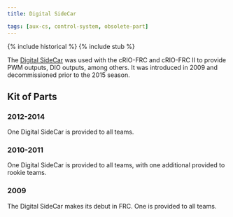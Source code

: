 ```yaml
---
title: Digital SideCar

tags: [aux-cs, control-system, obsolete-part]
---
```


{% include historical %}
{% include stub %}

The [Digital SideCar](https://web.archive.org/web/20170720201529/http://first.wpi.edu/FRC/digitalsidecar.html "https://web.archive.org/web/20170720201529/http://first.wpi.edu/FRC/digitalsidecar.html") was used with the cRIO-FRC and cRIO-FRC II to provide PWM outputs, DIO outputs, among others. It was introduced in 2009 and decommissioned prior to the 2015 season.



## Kit of Parts

### 2012-2014

One Digital SideCar is provided to all teams.

### 2010-2011

One Digital SideCar is provided to all teams, with one additional provided to rookie teams.

### 2009

The Digital SideCar makes its debut in FRC. One is provided to all teams.
